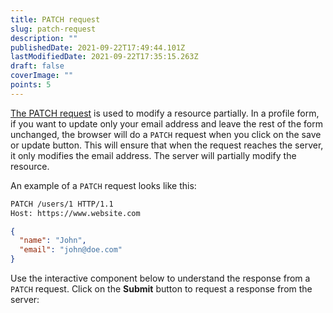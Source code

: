 ```yaml
---
title: PATCH request
slug: patch-request
description: ""
publishedDate: 2021-09-22T17:49:44.101Z
lastModifiedDate: 2021-09-22T17:35:15.263Z
draft: false
coverImage: ""
points: 5
---
```


[The PATCH request](https://developer.mozilla.org/en-US/docs/Web/HTTP/Methods/PATCH) is used to modify a resource partially. In a profile form, if you want to update only your email address and leave the rest of the form unchanged, the browser will do a `PATCH` request when you click on the save or update button. This will ensure that when the request reaches the server, it only modifies the email address. The server will partially modify the resource.

An example of a `PATCH` request looks like this:

```bash
PATCH /users/1 HTTP/1.1
Host: https://www.website.com
```

```json
{
  "name": "John",
  "email": "john@doe.com"
}
```

Use the interactive component below to understand the response from a `PATCH` request. Click on the **Submit** button to request a response from the server:

<HTTPClient
  url="/api/rest/2"
  method="PATCH"
  isRequestMethodChangeDisabled
/>
